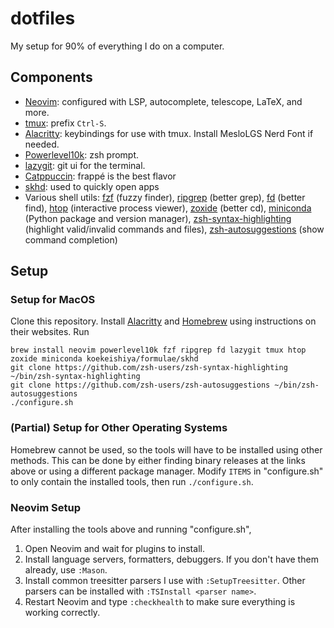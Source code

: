 # dotfiles

My setup for 90% of everything I do on a computer.

## Components

- [Neovim](https://neovim.io): configured with LSP, autocomplete, telescope, LaTeX, and more.
- [tmux](https://github.com/tmux/tmux): prefix `Ctrl-S`.
- [Alacritty](https://alacritty.org/): keybindings for use with tmux. Install MesloLGS Nerd Font if needed.
- [Powerlevel10k](https://github.com/romkatv/powerlevel10k): zsh prompt.
- [lazygit](https://github.com/jesseduffield/lazygit): git ui for the terminal.
- [Catppuccin](https://catppuccin.com/): frappé is the best flavor
- [skhd](https://github.com/koekeishiya/skhd): used to quickly open apps
- Various shell utils: [fzf](https://github.com/junegunn/fzf) (fuzzy finder), [ripgrep](https://github.com/BurntSushi/ripgrep) (better grep), [fd](https://github.com/sharkdp/fd) (better find), [htop](https://htop.dev) (interactive process viewer), [zoxide](https://github.com/ajeetdsouza/zoxide) (better cd), [miniconda](https://docs.conda.io/projects/miniconda/en/latest/) (Python package and version manager), [zsh-syntax-highlighting](https://github.com/zsh-users/zsh-syntax-highlighting) (highlight valid/invalid commands and files), [zsh-autosuggestions](https://github.com/zsh-users/zsh-autosuggestions) (show command completion)

## Setup
### Setup for MacOS
Clone this repository. Install [Alacritty](https://alacritty.org/) and [Homebrew](https://brew.sh) using instructions on their websites. Run
```
brew install neovim powerlevel10k fzf ripgrep fd lazygit tmux htop zoxide miniconda koekeishiya/formulae/skhd
git clone https://github.com/zsh-users/zsh-syntax-highlighting ~/bin/zsh-syntax-highlighting
git clone https://github.com/zsh-users/zsh-autosuggestions ~/bin/zsh-autosuggestions
./configure.sh
```

### (Partial) Setup for Other Operating Systems

Homebrew cannot be used, so the tools will have to be installed using other methods. This can be done by either finding binary releases at the links above or using a different package manager. Modify `ITEMS` in "configure.sh" to only contain the installed tools, then run `./configure.sh`.

### Neovim Setup
After installing the tools above and running "configure.sh",
1. Open Neovim and wait for plugins to install.
2. Install language servers, formatters, debuggers. If you don't have them already, use `:Mason`.
3. Install common treesitter parsers I use with `:SetupTreesitter`. Other parsers can be installed with `:TSInstall <parser name>`.
3. Restart Neovim and type `:checkhealth` to make sure everything is working correctly.
